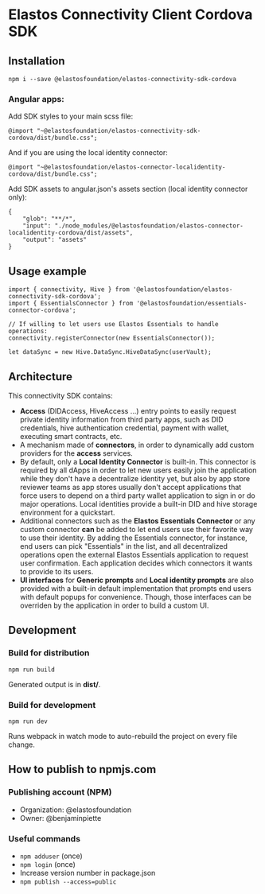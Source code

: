 # Elastos Connectivity Client Cordova SDK

## Installation

```npm i --save @elastosfoundation/elastos-connectivity-sdk-cordova```

### Angular apps:

Add SDK styles to your main scss file:

```
@import "~@elastosfoundation/elastos-connectivity-sdk-cordova/dist/bundle.css";
```

And if you are using the local identity connector:

```
@import "~@elastosfoundation/elastos-connector-localidentity-cordova/dist/bundle.css";
```

Add SDK assets to angular.json's assets section (local identity connector only):

```
{
    "glob": "**/*",
    "input": "./node_modules/@elastosfoundation/elastos-connector-localidentity-cordova/dist/assets",
    "output": "assets"
}
```

## Usage example

```
import { connectivity, Hive } from '@elastosfoundation/elastos-connectivity-sdk-cordova';
import { EssentialsConnector } from '@elastosfoundation/essentials-connector-cordova';

// If willing to let users use Elastos Essentials to handle operations:
connectivity.registerConnector(new EssentialsConnector());

let dataSync = new Hive.DataSync.HiveDataSync(userVault);
```

## Architecture

This connectivity SDK contains:

- **Access** (DIDAccess, HiveAccess ...) entry points to easily request private identity information from third party apps, such as DID credentials, hive authentication credential, payment with wallet, executing smart contracts, etc.
- A mechanism made of **connectors**, in order to dynamically add custom providers for the **access** services.
- By default, only a **Local Identity Connector** is built-in. This connector is required by all dApps in order to let new users easily join the application while they don't have a decentralize identity yet, but also by app store reviewer teams as app stores usually don't accept applications that force users to depend on a third party wallet application to sign in or do major operations. Local identities provide a built-in DID and hive storage environment for a quickstart.
- Additional connectors such as the **Elastos Essentials Connector** or any custom connector **can** be added to let end users use their favorite way to use their identity. By adding the Essentials connector, for instance, end users can pick "Essentials" in the list, and all decentralized operations open the external Elastos Essentials application to request user confirmation. Each application decides which connectors it wants to provide to its users.
- **UI interfaces** for **Generic prompts** and **Local identity prompts** are also provided with a built-in default implementation that prompts end users with default popups for convenience. Though, those interfaces can be overriden by the application in order to build a custom UI.

## Development

### Build for distribution

```npm run build```

Generated output is in **dist/**.

### Build for development

```npm run dev```

Runs webpack in watch mode to auto-rebuild the project on every file change.

## How to publish to npmjs.com

### Publishing account (NPM)

- Organization: @elastosfoundation
- Owner: @benjaminpiette

### Useful commands

- `npm adduser` (once)
- `npm login` (once)
- Increase version number in package.json
- `npm publish --access=public`
